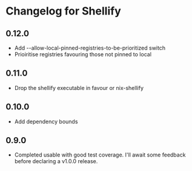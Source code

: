 # Changelog for Shellify

## 0.12.0
- Add --allow-local-pinned-registries-to-be-prioritized switch
- Prioiritise registries favouring those not pinned to local

## 0.11.0
- Drop the shellify executable in favour or nix-shellify

## 0.10.0
- Add dependency bounds

## 0.9.0
- Completed usable with good test coverage. I'll await some feedback before declaring a v1.0.0 release.

